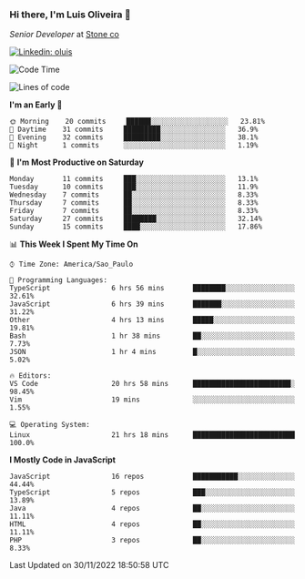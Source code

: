 ### Hi there, I'm Luis Oliveira 👋
*Senior Developer* at [Stone co](https://www.stone.com.br)  

[![Linkedin: oluis](https://img.shields.io/badge/-ooluis-blue?style=flat-square&logo=Linkedin&logoColor=white&link=https://www.linkedin.com/in/ooluis)](https://www.linkedin.com/in/ooluis/)

<!--START_SECTION:waka-->
![Code Time](http://img.shields.io/badge/Code%20Time-2%2C624%20hrs%2035%20mins-blue)

![Lines of code](https://img.shields.io/badge/From%20Hello%20World%20I%27ve%20Written-240%20Thousand%20lines%20of%20code-blue)

**I'm an Early 🐤** 

```text
🌞 Morning    20 commits     ██████░░░░░░░░░░░░░░░░░░░   23.81% 
🌆 Daytime    31 commits     █████████░░░░░░░░░░░░░░░░   36.9% 
🌃 Evening    32 commits     █████████░░░░░░░░░░░░░░░░   38.1% 
🌙 Night      1 commits      ░░░░░░░░░░░░░░░░░░░░░░░░░   1.19%

```
📅 **I'm Most Productive on Saturday** 

```text
Monday       11 commits     ███░░░░░░░░░░░░░░░░░░░░░░   13.1% 
Tuesday      10 commits     ███░░░░░░░░░░░░░░░░░░░░░░   11.9% 
Wednesday    7 commits      ██░░░░░░░░░░░░░░░░░░░░░░░   8.33% 
Thursday     7 commits      ██░░░░░░░░░░░░░░░░░░░░░░░   8.33% 
Friday       7 commits      ██░░░░░░░░░░░░░░░░░░░░░░░   8.33% 
Saturday     27 commits     ████████░░░░░░░░░░░░░░░░░   32.14% 
Sunday       15 commits     ████░░░░░░░░░░░░░░░░░░░░░   17.86%

```


📊 **This Week I Spent My Time On** 

```text
⌚︎ Time Zone: America/Sao_Paulo

💬 Programming Languages: 
TypeScript               6 hrs 56 mins       ████████░░░░░░░░░░░░░░░░░   32.61% 
JavaScript               6 hrs 39 mins       ███████░░░░░░░░░░░░░░░░░░   31.22% 
Other                    4 hrs 13 mins       █████░░░░░░░░░░░░░░░░░░░░   19.81% 
Bash                     1 hr 38 mins        ██░░░░░░░░░░░░░░░░░░░░░░░   7.73% 
JSON                     1 hr 4 mins         █░░░░░░░░░░░░░░░░░░░░░░░░   5.02%

🔥 Editors: 
VS Code                  20 hrs 58 mins      ████████████████████████░   98.45% 
Vim                      19 mins             ░░░░░░░░░░░░░░░░░░░░░░░░░   1.55%

💻 Operating System: 
Linux                    21 hrs 18 mins      █████████████████████████   100.0%

```

**I Mostly Code in JavaScript** 

```text
JavaScript               16 repos            ███████████░░░░░░░░░░░░░░   44.44% 
TypeScript               5 repos             ███░░░░░░░░░░░░░░░░░░░░░░   13.89% 
Java                     4 repos             ██░░░░░░░░░░░░░░░░░░░░░░░   11.11% 
HTML                     4 repos             ██░░░░░░░░░░░░░░░░░░░░░░░   11.11% 
PHP                      3 repos             ██░░░░░░░░░░░░░░░░░░░░░░░   8.33%

```



 Last Updated on 30/11/2022 18:50:58 UTC
<!--END_SECTION:waka-->
